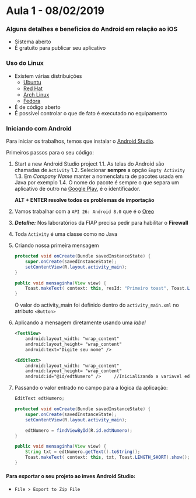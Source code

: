 # Aula 1 - 08/02/2019

### Alguns detalhes e beneficios do Android em relação ao iOS

- Sistema aberto
- É gratuito para publicar seu aplicativo

### Uso do Linux

- Existem várias distribuições
    -   [Ubuntu](https://www.ubuntu.com/)
    -   [Red Hat](https://www.redhat.com/pt-br)
    -   [Arch Linux](https://www.archlinux.org/art/)
    -   [Fedora](https://getfedora.org/pt_BR/)
- É de código aberto
- É possível controlar o que de fato é executado no equipamento

### Iniciando com Android

Para iniciar os trabalhos, temos que instalar o [Android Studio](https://developer.android.com/studio/?hl=pt-br).

Primeiros passos para o seu código: 

1. Start a new Android Studio project
    1.1. As telas do Android são chamadas de `Activity`
    1.2. Selecionar **sempre** a opção `Empty Activity`
    1.3. Em _Company Name_ manter a nomenclatura de pacotes usada em Java por exemplo
    1.4. O nome do pacote é sempre o que separa um aplicativo de outro na [Google Play](https://play.google.com/), é o identificador.

    **ALT + ENTER resolve todos os problemas de importação**

2. Vamos trabalhar com a `API 26: Android 8.0` que é o [Oreo](https://www.android.com/versions/oreo-8-0/.)
3. **_Detalhe:_** Nos laboratórios da FIAP precisa pedir para habilitar o **Firewall**
4. Toda `Activity` é uma classe como no Java
5. Criando nossa primeira mensagem
    ```java
    protected void onCreate(Bundle savedInstanceState) {
        super.onCreate(savedInstanceState);
        setContentView(R.layout.activity_main);
    }

    public void mensaginha(View view) {
        Toast.makeText( context: this, resId: "Primeiro toast", Toast.LENGTH_SHORT).show();
    }
    ```
    O valor do activity_main foi definido dentro do `activity_main.xml` no atributo `<Button>`

6. Aplicando a mensagem diretamente usando uma _label_ 
    ```xml 
    <TextView>
        android:layout_width: "wrap_content"
        android:layout_height= "wrap_content"
        android:text="Digite seu nome" />

    <EditText>
        android:layout_width: "wrap_content"
        android:layout_height= "wrap_content"
        android:id="@id/edtNumero" />     //Inicializando a variavel edtNumero
    ```
7. Passando o valor entrado no campo para a lógica da aplicação: 
    ```java
    EditText edtNumero;

    protected void onCreate(Bundle savedInstanceState) {
        super.onCreate(savedInstanceState);
        setContentView(R.layout.activity_main);

        edtNumero = findViewById(R.id.edtNumero);
    }

    public void mensaginha(View view) {
        String txt = edtNumero.getText().toString();
        Toast.makeText( context: this, txt, Toast.LENGTH_SHORT).show();
    }

    ```

#### Para exportar o seu projeto ao inves Android Studio: 
- `File > Export to Zip File`